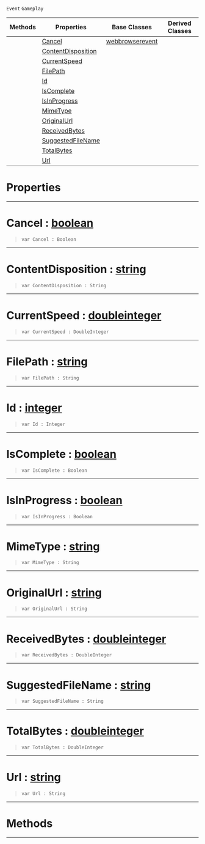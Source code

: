  `Event` `Gameplay`



|Methods|Properties|Base Classes|Derived Classes|
|---|---|---|---|
| |[ Cancel](webbrowserdownloadevent.md#cancel-zilch-engine-docum)|[webbrowserevent](webbrowserevent.md)| |
| |[ ContentDisposition](webbrowserdownloadevent.md#contentdisposition-zero)| | |
| |[ CurrentSpeed](webbrowserdownloadevent.md#currentspeed-zilch-engine)| | |
| |[ FilePath](webbrowserdownloadevent.md#filepath-zilch-engine-doc)| | |
| |[ Id](webbrowserdownloadevent.md#id-zilch-engine-documenta)| | |
| |[ IsComplete](webbrowserdownloadevent.md#iscomplete-zilch-engine-d)| | |
| |[ IsInProgress](webbrowserdownloadevent.md#isinprogress-zilch-engine)| | |
| |[ MimeType](webbrowserdownloadevent.md#mimetype-zilch-engine-doc)| | |
| |[ OriginalUrl](webbrowserdownloadevent.md#originalurl-zilch-engine)| | |
| |[ ReceivedBytes](webbrowserdownloadevent.md#receivedbytes-zilch-engin)| | |
| |[ SuggestedFileName](webbrowserdownloadevent.md#suggestedfilename-zilch-e)| | |
| |[ TotalBytes](webbrowserdownloadevent.md#totalbytes-zilch-engine-d)| | |
| |[ Url](webbrowserdownloadevent.md#url-zilch-engine-document)| | |


 #  Properties


---  
 #  Cancel : [boolean](../nada_base_types/boolean.md)

> 
> ``` lang=cpp, name=Nada
> var Cancel : Boolean


---  
 #  ContentDisposition : [string](../nada_base_types/string.md)

> 
> ``` lang=cpp, name=Nada
> var ContentDisposition : String


---  
 #  CurrentSpeed : [doubleinteger](../nada_base_types/doubleinteger.md)

> 
> ``` lang=cpp, name=Nada
> var CurrentSpeed : DoubleInteger


---  
 #  FilePath : [string](../nada_base_types/string.md)

> 
> ``` lang=cpp, name=Nada
> var FilePath : String


---  
 #  Id : [integer](../nada_base_types/integer.md)

> 
> ``` lang=cpp, name=Nada
> var Id : Integer


---  
 #  IsComplete : [boolean](../nada_base_types/boolean.md)

> 
> ``` lang=cpp, name=Nada
> var IsComplete : Boolean


---  
 #  IsInProgress : [boolean](../nada_base_types/boolean.md)

> 
> ``` lang=cpp, name=Nada
> var IsInProgress : Boolean


---  
 #  MimeType : [string](../nada_base_types/string.md)

> 
> ``` lang=cpp, name=Nada
> var MimeType : String


---  
 #  OriginalUrl : [string](../nada_base_types/string.md)

> 
> ``` lang=cpp, name=Nada
> var OriginalUrl : String


---  
 #  ReceivedBytes : [doubleinteger](../nada_base_types/doubleinteger.md)

> 
> ``` lang=cpp, name=Nada
> var ReceivedBytes : DoubleInteger


---  
 #  SuggestedFileName : [string](../nada_base_types/string.md)

> 
> ``` lang=cpp, name=Nada
> var SuggestedFileName : String


---  
 #  TotalBytes : [doubleinteger](../nada_base_types/doubleinteger.md)

> 
> ``` lang=cpp, name=Nada
> var TotalBytes : DoubleInteger


---  
 #  Url : [string](../nada_base_types/string.md)

> 
> ``` lang=cpp, name=Nada
> var Url : String


---  
 #  Methods


---  
 

 